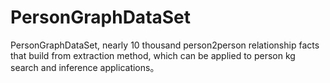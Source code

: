 # PersonGraphDataSet
PersonGraphDataSet, nearly 10 thousand person2person relationship facts that build from extraction method, which can be applied to person kg search and inference applications。
